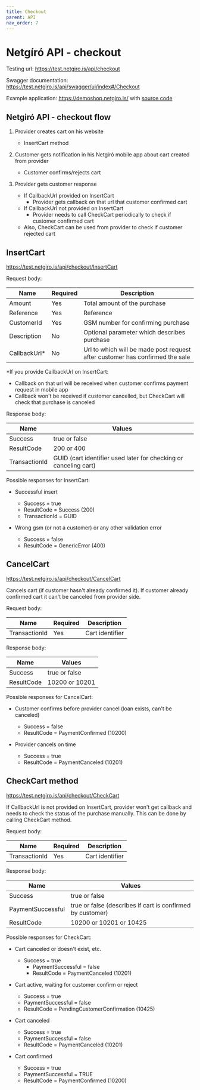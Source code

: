 ```yaml
---
title: Checkout
parent: API
nav_order: 7
---
```


# Netgíró API - checkout

Testing url: https://test.netgiro.is/api/checkout

Swagger documentation: https://test.netgiro.is/api/swagger/ui/index#/Checkout

Example application: https://demoshop.netgiro.is/ with [source code](https://github.com/netgiro/api-demo-client)

## Netgiró API - checkout flow
  1. Provider creates cart on his website
      - InsertCart method
    
  2. Customer gets notification in his Netgiró mobile app about cart created from provider
      - Customer confirms/rejects cart
    
  3. Provider gets customer response
      - If CallbackUrl provided on InsertCart
        - Provider gets callback on that url that customer confirmed cart
      - If CallbackUrl not provided on InsertCart
        - Provider needs to call CheckCart periodically to check if customer confirmed cart
      - Also, CheckCart can be used from provider to check if customer rejected cart

## InsertCart
https://test.netgiro.is/api/checkout/InsertCart

Request body:

| Name  | Required | Description |
| ------------- | ------------- |------------- |
| Amount  | Yes | Total amount of the purchase  |
| Reference  | Yes | Reference |
| CustomerId | Yes | GSM number for confirming purchase |
| Description | No | Optional parameter which describes purchase |
| CallbackUrl*| No | Url to which will be made post request after customer has confirmed the sale |

*If you provide CallbackUrl on InsertCart:
  - Callback on that url will be received when customer confirms payment request in mobile app
  - Callback won't be received if customer cancelled, but CheckCart will check that purchase is canceled


Response body:

| Name | Values |
| ------------- |------------- |
| Success | true or false |
| ResultCode | 200 or 400 |
| TransactionId | GUID (cart identifier used later for checking or canceling cart) |


Possible responses for InsertCart:
  - Successful insert
      - Success = true
      - ResultCode = Success (200)
      - TransactionId = GUID
      
  - Wrong gsm (or not a customer) or any other validation error
    - Success = false
    - ResultCode = GenericError (400)

## CancelCart
https://test.netgiro.is/api/checkout/CancelCart

Cancels cart (if customer hasn't already confirmed it). If customer already confirmed cart it can't be canceled from provider side.

Request body:

| Name  | Required | Description |
| ------------- | ------------- |------------- |
| TransactionId  | Yes | Cart identifier  |


Response body:

| Name  | Values |
| ------------- | ------------- |
| Success | true or false |
| ResultCode | 10200 or 10201 |


Possible responses for CancelCart:
  - Customer confirms before provider cancel (loan exists, can't be canceled)
    - Success = false
    - ResultCode = PaymentConfirmed (10200)
			
  - Provider cancels on time
    - Success = true
    - ResultCode = PaymentCanceled (10201)


## CheckCart method
https://test.netgiro.is/api/checkout/CheckCart

If CallbackUrl is not provided on InsertCart, provider won't get callback and needs to check the status of the purchase manually.
This can be done by calling CheckCart method.

Request body:

| Name  | Required | Description |
| ------------- | ------------- |------------- |
| TransactionId  | Yes | Cart identifier  |


Response body:

| Name  | Values |
| ------------- | ------------- |
| Success | true or false |
| PaymentSuccessful | true or false (describes if cart is confirmed by customer) |
| ResultCode | 10200 or 10201 or 10425 |


Possible responses for CheckCart:
  - Cart canceled or doesn't exist, etc.
    - Success = true
		- PaymentSuccessful = false
		- ResultCode = PaymentCanceled (10201)
			
  - Cart active, waiting for customer confirm or reject
    - Success = true
    - PaymentSuccessful = false
    - ResultCode = PendingCustomerConfirmation (10425)
			
  - Cart canceled
    - Success = true
    - PaymentSuccessful = false
    - ResultCode = PaymentCanceled (10201)

  - Cart confirmed
    - Success = true
    - PaymentSuccessful = TRUE
    - ResultCode = PaymentConfirmed (10200)
